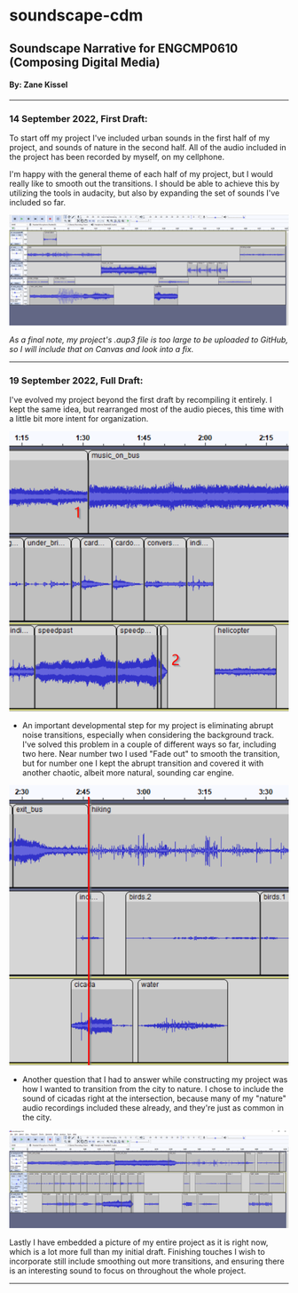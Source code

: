# soundscape-cdm
<h2>Soundscape Narrative for ENGCMP0610 (Composing Digital Media)</h2>
<h4>By: Zane Kissel</h4>
<hr>
<h3>14 September 2022, First Draft:</h3>
<p>To start off my project I've included urban sounds in the first half of my project, and sounds of nature in the second half.
All of the audio included in the project has been recorded by myself, on my cellphone.</p>

<p>I'm happy with the general theme of each half of my project, but I would really like to smooth out the transitions. I should be able to achieve this by utilizing the tools in audacity, but also by expanding the set of sounds I've included so far.</p>

<img src="projectpic.png">

<i>As a final note, my project's .aup3 file is too large to be uploaded to GitHub, so I will include that on Canvas and look into a fix.</i>
<hr>

<h3>19 September 2022, Full Draft:</h3>
<p>I've evolved my project beyond the first draft by recompiling it entirely. I kept the same idea, but rearranged most of the audio pieces, this time with a little bit more intent for organization.</p>

<img src="projectpic1.png">

<ul><li>An important developmental step for my project is eliminating abrupt noise transitions, especially when considering the background track. I've solved this problem in a couple of different ways so far, including two here. Near number two I used "Fade out" to smooth the transition, but for number one I kept the abrupt transition and covered it with another chaotic, albeit more natural, sounding car engine. </li></ul>

<img src="projectpic2.png">

<ul><li>Another question that I had to answer while constructing my project was how I wanted to transition from the city to nature. I chose to include the sound of cicadas right at the intersection, because many of my "nature" audio recordings included these already, and they're just as common in the city.</li></ul>

<img src="projectpic3.png">

<p>Lastly I have embedded a picture of my entire project as it is right now, which is a lot more full than my initial draft. Finishing touches I wish to incorporate still include smoothing out more transitions, and ensuring there is an interesting sound to focus on throughout the whole project.</p>

<hr>
